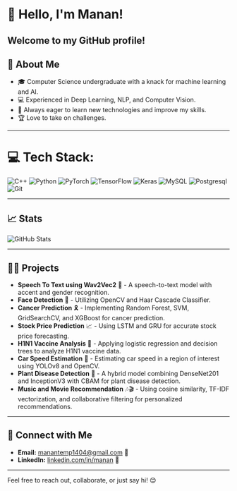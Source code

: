 # 👋 Hello, I'm Manan!

Welcome to my GitHub profile!
---

## 🚀 About Me

- 🎓 Computer Science undergraduate with a knack for machine learning and AI.
- 💻 Experienced in Deep Learning, NLP, and Computer Vision.
- 🌱 Always eager to learn new technologies and improve my skills.
- 🏆 Love to take on challenges.

---

# 💻 Tech Stack:
![C++](https://img.shields.io/badge/c++-%2300599C.svg?style=for-the-badge&logo=c%2B%2B&logoColor=white) ![Python](https://img.shields.io/badge/python-3670A0?style=for-the-badge&logo=python&logoColor=ffdd54) ![PyTorch](https://img.shields.io/badge/PyTorch-%23EE4C2C.svg?style=for-the-badge&logo=PyTorch&logoColor=white) ![TensorFlow](https://img.shields.io/badge/TensorFlow-%23FF6F00.svg?style=for-the-badge&logo=TensorFlow&logoColor=white) ![Keras](https://img.shields.io/badge/Keras-%23D00000.svg?style=for-the-badge&logo=Keras&logoColor=white) ![MySQL](https://img.shields.io/badge/mysql-4479A1.svg?style=for-the-badge&logo=mysql&logoColor=white) ![Postgresql](https://img.shields.io/badge/PostgreSQL-316192?style=for-the-badge&logo=postgresql&logoColor=white) ![Git](https://img.shields.io/badge/git-%23F05033.svg?style=for-the-badge&logo=git&logoColor=white)

---

## 📈 Stats

![GitHub Stats](https://github-readme-stats.vercel.app/api?username=Manan&show_icons=true&theme=radical)

---

## 🧑‍💻 Projects

- **Speech To Text using Wav2Vec2** 🎤 - A speech-to-text model with accent and gender recognition.
- **Face Detection** 👤 - Utilizing OpenCV and Haar Cascade Classifier.
- **Cancer Prediction** 🎗️ - Implementing Random Forest, SVM, GridSearchCV, and XGBoost for cancer prediction.
- **Stock Price Prediction** 📈 - Using LSTM and GRU for accurate stock price forecasting.
- **H1N1 Vaccine Analysis** 💉 - Applying logistic regression and decision trees to analyze H1N1 vaccine data.
- **Car Speed Estimation** 🚗 - Estimating car speed in a region of interest using YOLOv8 and OpenCV.
- **Plant Disease Detection** 🌱 - A hybrid model combining DenseNet201 and InceptionV3 with CBAM for plant disease detection.
- **Music and Movie Recommendation** 🎶🎬 - Using cosine similarity, TF-IDF vectorization, and collaborative filtering for personalized recommendations.

---

## 🤝 Connect with Me

- **Email:** manantemp1404@gmail.com 📧
- **LinkedIn:** [linkedin.com/in/manan](https://www.linkedin.com/in/manan-kumar-st14/) 🔗

---
Feel free to reach out, collaborate, or just say hi! 😊
